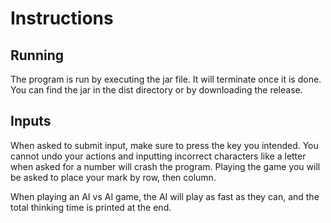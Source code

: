 # Instructions

## Running
The program is run by executing the jar file. It will terminate once it is done.
You can find the jar in the dist directory or by downloading the release.

## Inputs
When asked to submit input, make sure to press the key you intended. You cannot
undo your actions and inputting incorrect characters like a letter when asked for a number will crash the program. Playing the game you will be asked to place your mark by row, then column.

When playing an AI vs AI game, the AI will play as fast as they can, and the total thinking time is printed at the end.
